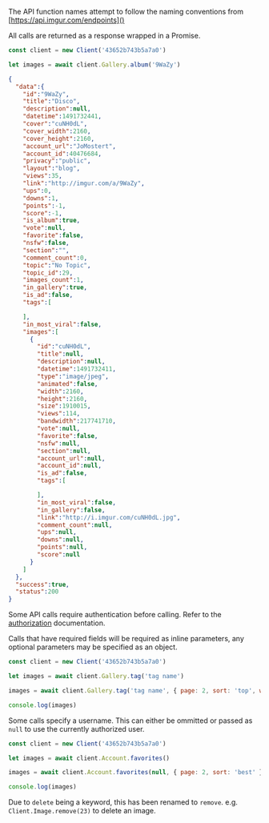 The API function names attempt to follow the naming conventions from [https://api.imgur.com/endpoints]()

All calls are returned as a response wrapped in a Promise.

```javascript
const client = new Client('43652b743b5a7a0')

let images = await client.Gallery.album('9WaZy')
```
```json
{
  "data":{
    "id":"9WaZy",
    "title":"Disco",
    "description":null,
    "datetime":1491732441,
    "cover":"cuNH0dL",
    "cover_width":2160,
    "cover_height":2160,
    "account_url":"JoMostert",
    "account_id":40476684,
    "privacy":"public",
    "layout":"blog",
    "views":35,
    "link":"http://imgur.com/a/9WaZy",
    "ups":0,
    "downs":1,
    "points":-1,
    "score":-1,
    "is_album":true,
    "vote":null,
    "favorite":false,
    "nsfw":false,
    "section":"",
    "comment_count":0,
    "topic":"No Topic",
    "topic_id":29,
    "images_count":1,
    "in_gallery":true,
    "is_ad":false,
    "tags":[

    ],
    "in_most_viral":false,
    "images":[
      {
        "id":"cuNH0dL",
        "title":null,
        "description":null,
        "datetime":1491732411,
        "type":"image/jpeg",
        "animated":false,
        "width":2160,
        "height":2160,
        "size":1910015,
        "views":114,
        "bandwidth":217741710,
        "vote":null,
        "favorite":false,
        "nsfw":null,
        "section":null,
        "account_url":null,
        "account_id":null,
        "is_ad":false,
        "tags":[

        ],
        "in_most_viral":false,
        "in_gallery":false,
        "link":"http://i.imgur.com/cuNH0dL.jpg",
        "comment_count":null,
        "ups":null,
        "downs":null,
        "points":null,
        "score":null
      }
    ]
  },
  "success":true,
  "status":200
}
```

Some API calls require authentication before calling. Refer to the [authorization](authorization.md) documentation.

Calls that have required fields will be required as inline parameters, any optional parameters may be specified as an object.

```javascript
const client = new Client('43652b743b5a7a0')

let images = await client.Gallery.tag('tag name')

images = await client.Gallery.tag('tag name', { page: 2, sort: 'top', window: 'all' })

console.log(images)
```

Some calls specify a username. This can either be ommitted or passed as `null` to use the currently authorized user.

```javascript
const client = new Client('43652b743b5a7a0')

let images = await client.Account.favorites()

images = await client.Account.favorites(null, { page: 2, sort: 'best' })

console.log(images)
```

Due to `delete` being a keyword, this has been renamed to `remove`. e.g. `Client.Image.remove(23)` to delete an image.

